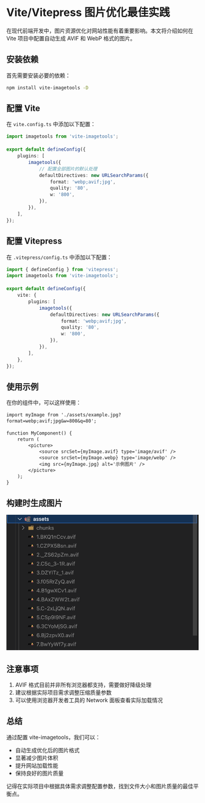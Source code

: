 # Vite/Vitepress 图片优化最佳实践

在现代前端开发中，图片资源优化对网站性能有着重要影响。本文将介绍如何在 Vite 项目中配置自动生成 AVIF 和 WebP 格式的图片。

## 安装依赖

首先需要安装必要的依赖：

```bash
npm install vite-imagetools -D
```

## 配置 Vite

在 `vite.config.ts` 中添加以下配置：

```typescript
import imagetools from 'vite-imagetools';

export default defineConfig({
    plugins: [
        imagetools({
            // 配置全部图片的默认处理
            defaultDirectives: new URLSearchParams({
                format: 'webp;avif;jpg',
                quality: '80',
                w: '800',
            }),
        }),
    ],
});
```

## 配置 Vitepress

在 `.vitepress/config.ts` 中添加以下配置：

```typescript
import { defineConfig } from 'vitepress';
import imagetools from 'vite-imagetools';

export default defineConfig({
    vite: {
        plugins: [
            imagetools({
                defaultDirectives: new URLSearchParams({
                    format: 'webp;avif;jpg',
                    quality: '80',
                    w: '800',
                }),
            }),
        ],
    },
});
```

## 使用示例

在你的组件中，可以这样使用：

```tsx
import myImage from './assets/example.jpg?format=webp;avif;jpg&w=800&q=80';

function MyComponent() {
    return (
        <picture>
            <source srcSet={myImage.avif} type='image/avif' />
            <source srcSet={myImage.webp} type='image/webp' />
            <img src={myImage.jpg} alt='示例图片' />
        </picture>
    );
}
```

## 构建时生成图片

![alt text](assets/1.png)

## 注意事项

1. AVIF 格式目前并非所有浏览器都支持，需要做好降级处理
2. 建议根据实际项目需求调整压缩质量参数
3. 可以使用浏览器开发者工具的 Network 面板查看实际加载情况

## 总结

通过配置 vite-imagetools，我们可以：

-   自动生成优化后的图片格式
-   显著减少图片体积
-   提升网站加载性能
-   保持良好的图片质量

记得在实际项目中根据具体需求调整配置参数，找到文件大小和图片质量的最佳平衡点。
